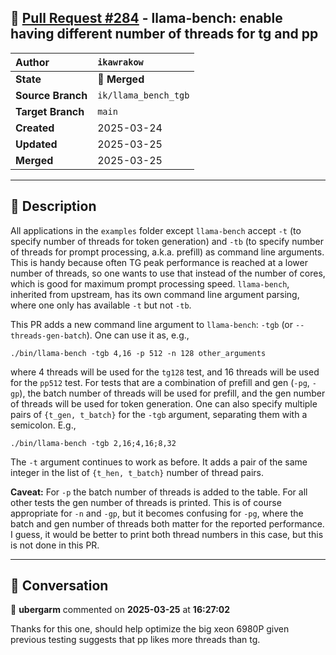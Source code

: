 ## 🔀 [Pull Request #284](https://github.com/ikawrakow/ik_llama.cpp/pull/284) - llama-bench: enable having different number of threads for tg and pp

| **Author** | `ikawrakow` |
| :--- | :--- |
| **State** | 🔀 **Merged** |
| **Source Branch** | `ik/llama_bench_tgb` |
| **Target Branch** | `main` |
| **Created** | 2025-03-24 |
| **Updated** | 2025-03-25 |
| **Merged** | 2025-03-25 |

---

## 📄 Description

All applications in the `examples` folder except `llama-bench` accept `-t` (to specify number of threads for token generation) and `-tb` (to specify number of threads for prompt processing, a.k.a. prefill) as command line arguments. This is handy  because often TG peak performance is reached at a lower number of threads, so one wants to use that instead  of the number of cores, which is good for maximum prompt processing speed. `llama-bench`, inherited from upstream, has its own command line argument parsing, where one only has available `-t` but not `-tb`.

This PR adds a new command line argument to `llama-bench`: `-tgb` (or `--threads-gen-batch`).  One can use it as, e.g.,
```
./bin/llama-bench -tgb 4,16 -p 512 -n 128 other_arguments
```
where 4 threads will be used for the `tg128` test, and 16 threads will be used for the `pp512` test. For tests that are a combination of prefill and gen (`-pg`, `-gp`), the batch number of threads will be used for prefill, and the gen number of threads will be used for token generation. One can also specify multiple pairs of `{t_gen, t_batch}` for the `-tgb` argument, separating them with a semicolon. E.g.,
```
./bin/llama-bench -tgb 2,16;4,16;8,32
```

The `-t` argument continues to work as before. It adds a pair of the same integer in the list of `{t_hen, t_batch}` number of thread pairs. 

**Caveat:** For `-p` the batch number of threads is added to the table. For all other tests the gen number of threads is printed. This is of course appropriate for `-n` and `-gp`, but it becomes confusing for `-pg`, where the batch and gen number of threads both matter for the reported performance.  I guess, it would be better to print both thread numbers in this case, but this is not done in this PR.

---

## 💬 Conversation

👤 **ubergarm** commented on **2025-03-25** at **16:27:02**

Thanks for this one, should help optimize the big xeon 6980P given previous testing suggests that pp likes more threads than tg.